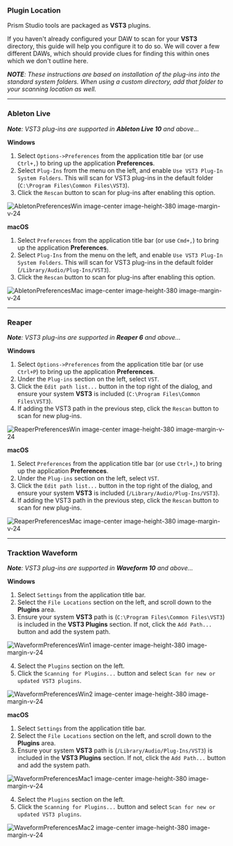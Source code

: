 ### Plugin Location
Prism Studio tools are packaged as **VST3** plugins.

If you haven't already configured your DAW to scan for your **VST3** directory, this guide will help you configure it to do so. We will cover a few different DAWs, which should provide clues for finding this within ones which we don't outline here.

_**NOTE**: These instructions are based on installation of the plug-ins into the standard system folders. When using a custom
directory, add that folder to your scanning location as well._

---

### Ableton Live

_**Note**: VST3 plug-ins are supported in **Ableton Live 10** and above..._

**Windows**

1. Select `Options->Preferences` from the application title bar (or use `Ctrl+,`) to bring up the application **Preferences**. 
2. Select `Plug-Ins` from the menu on the left, and enable `Use VST3 Plug-In System Folders`. This will scan for VST3 plug-ins in the default folder (`C:\Program Files\Common Files\VST3`).
3. Click the `Rescan` button to scan for plug-ins after enabling this option.

![AbletonPreferencesWin image-center image-height-380 image-margin-v-24](img/daw/Windows_Ableton_Preferences.png)

**macOS**

1. Select `Preferences` from the application title bar (or use `Cmd+,`) to bring up the application **Preferences**.
2. Select `Plug-Ins` from the menu on the left, and enable `Use VST3 Plug-In System Folders`. This will scan for VST3 plug-ins in the default folder (`/Library/Audio/Plug-Ins/VST3`).
3. Click the `Rescan` button to scan for plug-ins after enabling this option.

![AbletonPreferencesMac image-center image-height-380 image-margin-v-24](img/daw/macOS_Ableton_Preferences.png)

---

### Reaper

_**Note**: VST3 plug-ins are supported in **Reaper 6** and above..._

**Windows**

1. Select `Options->Preferences` from the application title bar (or use `Ctrl+P`) to bring up the application **Preferences**.
2. Under the `Plug-ins` section on the left, select `VST`.
3. Click the `Edit path list...` button in the top right of the dialog, and ensure your system **VST3** is included (`C:\Program Files\Common Files\VST3`).
4. If adding the VST3 path in the previous step, click the `Rescan` button to scan for new plug-ins.

![ReaperPreferencesWin image-center image-height-380 image-margin-v-24](img/daw/Windows_Reaper_Preferences.png)

**macOS**

1. Select `Preferences` from the application title bar (or use `Ctrl+,`) to bring up the application **Preferences**.
2. Under the `Plug-ins` section on the left, select `VST`.
3. Click the `Edit path list...` button in the top right of the dialog, and ensure your system **VST3** is included (`/Library/Audio/Plug-Ins/VST3`).
4. If adding the VST3 path in the previous step, click the `Rescan` button to scan for new plug-ins.

![ReaperPreferencesMac image-center image-height-380 image-margin-v-24](img/daw/macOS_Reaper_Preferences.png)


---

### Tracktion Waveform

_**Note**: VST3 plug-ins are supported in **Waveform 10** and above..._

**Windows**

1. Select `Settings` from the application title bar.
2. Select the `File Locations` section on the left, and scroll down to the **Plugins** area.
3. Ensure your system **VST3** path is (`C:\Program Files\Common Files\VST3`) is included in the **VST3 Plugins** section. If not, click the `Add Path...` button and add the system path.

![WaveformPreferencesWin1 image-center image-height-380 image-margin-v-24](img/daw/Windows_Waveform_Preferences_1.png)

4. Select the `Plugins` section on the left.
5. Click the `Scanning for Plugins...` button and select `Scan for new or updated VST3 plugins`.

![WaveformPreferencesWin2 image-center image-height-380 image-margin-v-24](img/daw/Windows_Waveform_Preferences_2.png)

**macOS**

1. Select `Settings` from the application title bar.
2. Select the `File Locations` section on the left, and scroll down to the **Plugins** area.
3. Ensure your system **VST3** path is (`/Library/Audio/Plug-Ins/VST3`) is included in the **VST3 Plugins** section. If not, click the `Add Path...` button and add the system path.

![WaveformPreferencesMac1 image-center image-height-380 image-margin-v-24](img/daw/macOS_Waveform_Preferences_1.png)

4. Select the `Plugins` section on the left.
5. Click the `Scanning for Plugins...` button and select `Scan for new or updated VST3 plugins`.

![WaveformPreferencesMac2 image-center image-height-380 image-margin-v-24](img/daw/macOS_Waveform_Preferences_2.png)
